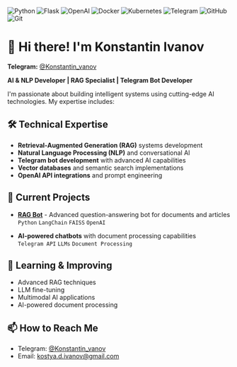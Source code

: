 ![Python](https://img.shields.io/badge/Python-3776AB?style=for-the-badge&logo=python&logoColor=white)
![Flask](https://img.shields.io/badge/Flask-000000?style=for-the-badge&logo=flask&logoColor=white)
![OpenAI](https://img.shields.io/badge/OpenAI-412991?style=for-the-badge&logo=openai&logoColor=white)
![Docker](https://img.shields.io/badge/Docker-2496ED?style=for-the-badge&logo=docker&logoColor=white)
![Kubernetes](https://img.shields.io/badge/Kubernetes-326CE5?style=for-the-badge&logo=kubernetes&logoColor=white)
![Telegram](https://img.shields.io/badge/Telegram_Bots-26A5E4?style=for-the-badge&logo=telegram&logoColor=white)
![GitHub](https://img.shields.io/badge/GitHub-181717?style=for-the-badge&logo=github&logoColor=white)
![Git](https://img.shields.io/badge/Git-F05032?style=for-the-badge&logo=git&logoColor=white)

# 👋 Hi there! I'm Konstantin Ivanov

**Telegram:** [@Konstantin_vanov](https://t.me/Konstantin_vanov)

**AI & NLP Developer | RAG Specialist | Telegram Bot Developer**

I'm passionate about building intelligent systems using cutting-edge AI technologies. My expertise includes:

## 🛠️ Technical Expertise

- **Retrieval-Augmented Generation (RAG)** systems development
- **Natural Language Processing (NLP)** and conversational AI
- **Telegram bot development** with advanced AI capabilities
- **Vector databases** and semantic search implementations
- **OpenAI API integrations** and prompt engineering

## 🔭 Current Projects

- **[RAG Bot](https://github.com/Konstantin-vanov-hub/RAG_bot)** - Advanced question-answering bot for documents and articles  
  `Python` `LangChain` `FAISS` `OpenAI`
  
- **AI-powered chatbots** with document processing capabilities  
  `Telegram API` `LLMs` `Document Processing`

## 🌱 Learning & Improving

-  Advanced RAG techniques
-  LLM fine-tuning
-  Multimodal AI applications
-  AI-powered document processing

## 📫 How to Reach Me

-  Telegram: [@Konstantin_vanov](https://t.me/Konstantin_vanov)
-  Email: kostya.d.ivanov@gmail.com






